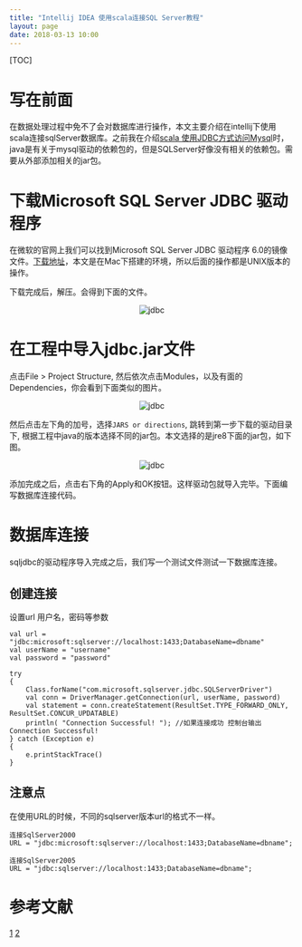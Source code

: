 ```yaml
---
title: "Intellij IDEA 使用scala连接SQL Server教程"
layout: page
date: 2018-03-13 10:00
---
```

[TOC]

# 写在前面
在数据处理过程中免不了会对数据库进行操作，本文主要介绍在intellij下使用scala连接sqlServer数据库。之前我在介绍[scala 使用JDBC方式访问Mysql](http://blog.csdn.net/u013041398/article/details/50968602)时，java是有关于mysql驱动的依赖包的，但是SQLServer好像没有相关的依赖包。需要从外部添加相关的jar包。


# 下载Microsoft SQL Server JDBC 驱动程序
在微软的官网上我们可以找到Microsoft SQL Server JDBC 驱动程序 6.0的镜像文件。[下载地址](https://www.microsoft.com/zh-CN/download/details.aspx?id=11774)，本文是在Mac下搭建的环境，所以后面的操作都是UNIX版本的操作。

下载完成后，解压。会得到下面的文件。
<center><img src="/wiki/static/images/spark/sqljdbc.jpg" alt="jdbc"/></center>

# 在工程中导入jdbc.jar文件
点击File > Project Structure, 然后依次点击Modules，以及有面的Dependencies，你会看到下面类似的图片。
<center><img src="/wiki/static/images/spark/projectstructure.jpg" alt="jdbc"/></center>

然后点击左下角的加号，选择```JARS or directions```, 跳转到第一步下载的驱动目录下, 根据工程中java的版本选择不同的jar包。本文选择的是jre8下面的jar包，如下图。
<center><img src="/wiki/static/images/spark/jar.jpg" alt="jdbc"/></center>

添加完成之后，点击右下角的Apply和OK按钮。这样驱动包就导入完毕。下面编写数据库连接代码。


# 数据库连接
sqljdbc的驱动程序导入完成之后，我们写一个测试文件测试一下数据库连接。

## 创建连接
设置url 用户名，密码等参数
```
val url = "jdbc:microsoft:sqlserver://localhost:1433;DatabaseName=dbname"
val userName = "username"
val password = "password"

try 
{
	Class.forName("com.microsoft.sqlserver.jdbc.SQLServerDriver")
	val conn = DriverManager.getConnection(url, userName, password)
	val statement = conn.createStatement(ResultSet.TYPE_FORWARD_ONLY, ResultSet.CONCUR_UPDATABLE)
	println( "Connection Successful! "); //如果连接成功 控制台输出Connection Successful!
} catch (Exception e)
{
	e.printStackTrace()
}
```
## 注意点
在使用URL的时候，不同的sqlserver版本url的格式不一样。

```
连接SqlServer2000 
URL = "jdbc:microsoft:sqlserver://localhost:1433;DatabaseName=dbname"; 

连接SqlServer2005 
URL = "jdbc:sqlserver://localhost:1433;DatabaseName=dbname"; 
```


# 参考文献
[1](https://www.cnblogs.com/doudou618/p/6051852.html)
[2](http://blog.csdn.net/u013371163/article/details/60469138)